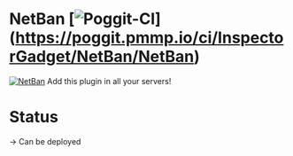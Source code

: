 # NetBan [![Poggit-CI](https://poggit.pmmp.io/ci.shield/InspectorGadget/NetBan/NetBan)] (https://poggit.pmmp.io/ci/InspectorGadget/NetBan/NetBan) 
[![NetBan](https://poggit.pmmp.io/shield.state/NetBan)](https://poggit.pmmp.io/p/NetBan)
Add this plugin in all your servers!

# Status
-> Can be deployed

